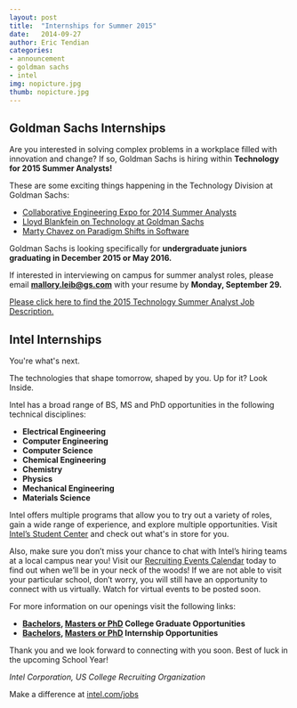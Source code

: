 ```yaml
---
layout: post
title:  "Internships for Summer 2015"
date:   2014-09-27
author: Eric Tendian
categories: 
- announcement
- goldman sachs
- intel
img: nopicture.jpg
thumb: nopicture.jpg
---
```


## Goldman Sachs Internships

Are you interested in solving complex problems in a workplace filled with innovation and change? If so, Goldman Sachs is hiring within **Technology for 2015 Summer Analysts!**

These are some exciting things happening in the Technology Division at Goldman Sachs:

* [Collaborative Engineering Expo for 2014 Summer Analysts](http://www.goldmansachs.com/careers/blog/posts/engineering-expo-for-interns.html)
* [Lloyd Blankfein on Technology at Goldman Sachs](http://www.bloomberg.com/video/blankfein-bloomberg-on-role-of-tech-in-business-jfVG3yDRRuWCSwcC6SJQRg.html)
* [Marty Chavez on Paradigm Shifts in Software](http://www.goldmansachs.com/our-thinking/trends-in-our-business/paradigm-shifts-in-software.html)

Goldman Sachs is looking specifically for **undergraduate juniors graduating in December 2015 or May 2016.**

If interested in interviewing on campus for summer analyst roles, please email **[mallory.leib@gs.com](mailto:mallory.leib@gs.com)** with your resume by **Monday, September 29.**

[Please click here to find the 2015 Technology Summer Analyst Job Description.]({{site.baseurl}}/public/media/2015_Technology_Summer_Analyst_Job_Description.pdf)


## Intel Internships

You're what's next.

The technologies that shape tomorrow, shaped by you. Up for it? Look Inside.

Intel has a broad range of BS, MS and PhD opportunities in the following technical disciplines:

* **Electrical Engineering**
* **Computer Engineering**
* **Computer Science**
* **Chemical Engineering**
* **Chemistry**
* **Physics**
* **Mechanical Engineering**
* **Materials Science**

Intel offers multiple programs that allow you to try out a variety of roles, gain a wide range of experience, and explore multiple opportunities. Visit [Intel’s Student Center](https://www-ssl.intel.com/content/www/us/en/jobs/student-center.html) and check out what's in store for you.

Also, make sure you don’t miss your chance to chat with Intel’s hiring teams at a local campus near you! Visit our [Recruiting Events Calendar](http://www.intel.com/content/www/us/en/jobs/recruiting-events/recruiting-events-calendar.html) today to find out when we’ll be in your neck of the woods! If we are not able to visit your particular school, don’t worry, you will still have an
opportunity to connect with us virtually. Watch for virtual events to be posted soon.

For more information on our openings visit the following links:

* **[Bachelors](https://intel.taleo.net/careersection/10000/jobdetail.ftl?job=741354), [Masters or PhD](https://intel.taleo.net/careersection/10000/jobdetail.ftl?job=741356) College Graduate Opportunities**
* **[Bachelors](https://intel.taleo.net/careersection/10000/jobdetail.ftl?job=741824), [Masters or PhD](https://intel.taleo.net/careersection/10000/jobdetail.ftl?job=741826) Internship Opportunities**

Thank you and we look forward to connecting with you soon. Best of luck in the upcoming School Year!

*Intel Corporation, US College Recruiting Organization*

Make a difference at [intel.com/jobs](http://www.aftercollege.com/t/FEMTM4Njc0Mz/FIRHkAm5Ctdo9wMu/)
